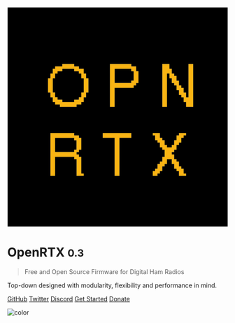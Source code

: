 <!-- _coverpage.md -->

![logo](_media/openrtx_logo.svg)

# OpenRTX <small>0.3</small>

> Free and Open Source Firmware for Digital Ham Radios

Top-down designed with modularity, flexibility and performance in mind.

[GitHub](https://github.com/OpenRTX/OpenRTX/)
[Twitter](https://twitter.com/OpenRtx)
[Discord](https://discord.gg/jZ9t8XTbmd)
[Get Started](#the-openrtx-project)
[Donate](https://liberapay.com/OpenRTX/donate)

![color](#000000)
